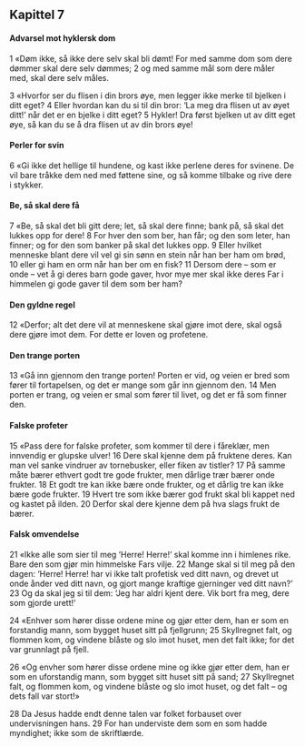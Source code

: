 ## Kapittel 7

#### Advarsel mot hyklersk dom

1 «Døm ikke, så ikke dere selv skal bli dømt! For med samme dom som dere dømmer skal dere selv dømmes;
2 og med samme mål som dere måler med, skal dere selv måles.

3 «Hvorfor ser du flisen i din brors øye, men legger ikke merke til bjelken i ditt eget?
4 Eller hvordan kan du si til din bror: ‘La meg dra flisen ut av øyet ditt!’ når det er en bjelke i ditt eget?
5 Hykler! Dra først bjelken ut av ditt eget øye, så kan du se å dra flisen ut av din brors øye!

#### Perler for svin

6 «Gi ikke det hellige til hundene, og kast ikke perlene deres for svinene. De vil bare tråkke dem ned med føttene sine, og så komme tilbake og rive dere i stykker.

#### Be, så skal dere få

7 «Be, så skal det bli gitt dere; let, så skal dere finne; bank på, så skal det lukkes opp for dere!
8 For hver den som ber, han får; og den som leter, han finner; og for den som banker på skal det lukkes opp.
9 Eller hvilket menneske blant dere vil vel gi sin sønn en stein når han ber ham om brød,
10 eller gi ham en orm når han ber om en fisk?
11 Dersom dere – som er onde – vet å gi deres barn gode gaver, hvor mye mer skal ikke deres Far i himmelen gi gode gaver til dem som ber ham?

#### Den gyldne regel

12 «Derfor; alt det dere vil at menneskene skal gjøre imot dere, skal også dere gjøre imot dem. For dette er loven og profetene.

#### Den trange porten

13 «Gå inn gjennom den trange porten! Porten er vid, og veien er bred som fører til fortapelsen, og det er mange som går inn gjennom den.
14 Men porten er trang, og veien er smal som fører til livet, og det er få som finner den.

#### Falske profeter

15 «Pass dere for falske profeter, som kommer til dere i fåreklær, men innvendig er glupske ulver!
16 Dere skal kjenne dem på fruktene deres. Kan man vel sanke vindruer av tornebusker, eller fiken av tistler?
17 På samme måte bærer ethvert godt tre gode frukter, men dårlige trær bærer onde frukter.
18 Et godt tre kan ikke bære onde frukter, og et dårlig tre kan ikke bære gode frukter.
19 Hvert tre som ikke bærer god frukt skal bli kappet ned og kastet på ilden.
20 Derfor skal dere kjenne dem på hva slags frukt de bærer.

#### Falsk omvendelse

21 «Ikke alle som sier til meg ‘Herre! Herre!’ skal komme inn i himlenes rike. Bare den som gjør min himmelske Fars vilje.
22 Mange skal si til meg på den dagen: ‘Herre! Herre! har vi ikke talt profetisk ved ditt navn, og drevet ut onde ånder ved ditt navn, og gjort mange kraftige gjerninger ved ditt navn?’
23 Og da skal jeg si til dem: ‘Jeg har aldri kjent dere. Vik bort fra meg, dere som gjorde urett!’

24 «Enhver som hører disse ordene mine og gjør etter dem, han er som en forstandig mann, som bygget huset sitt på fjellgrunn;
25 Skyllregnet falt, og flommen kom, og vindene blåste og slo imot huset, men det falt ikke; for det var grunnlagt på fjell.

26 «Og envher som hører disse ordene mine og ikke gjør etter dem, han er som en uforstandig mann, som bygget sitt huset sitt på sand;
27 Skyllregnet falt, og flommen kom, og vindene blåste og slo imot huset, og det falt – og dets fall var stort!»

28 Da Jesus hadde endt denne talen var folket forbauset over undervisningen hans.
29 For han underviste dem som en som hadde myndighet; ikke som de skriftlærde.

